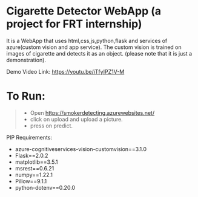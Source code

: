 # Cigarette Detector WebApp (a project for FRT internship)

It is a WebApp that uses html,css,js,python,flask and services of azure(custom vision and app service). The custom vision is trained on images of cigarette and detects it as an object. (please note that it is just a demonstration).

Demo Video Link: https://youtu.be/iTfyIPZ1V-M

# To Run:
> * Open https://smokerdetecting.azurewebsites.net/
> * click on upload and upload a picture.
> * press on predict.

PIP Requirements:
* azure-cognitiveservices-vision-customvision==3.1.0
* Flask==2.0.2
* matplotlib==3.5.1
* msrest==0.6.21
* numpy==1.22.1
* Pillow==9.1.1
* python-dotenv==0.20.0

